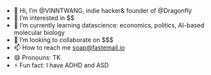 - 👋 Hi, I’m @VINNTWANG, indie hacker& founder of @Dragonfly
- 👀 I’m interested in $$
- 🌱 I’m currently learning datascience: economics, politics,  AI-based molecular biology 
- 💞️ I’m looking to collaborate on $$$ 
- 📫 How to reach me soap@fastemail.io
- 😄 Pronouns: TK
- ⚡ Fun fact: I have ADHD and ASD 

<!---
VINNTWANG/VINNTWANG is a ✨ special ✨ repository because its `README.md` (this file) appears on your GitHub profile.
You can click the Preview link to take a look at your changes.
--->
